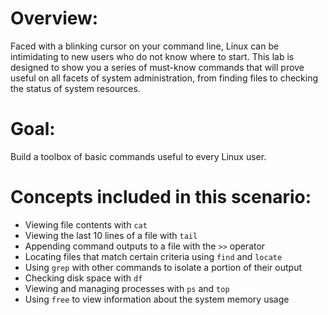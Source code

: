 # Overview:

Faced with a blinking cursor on your command line, Linux can be intimidating to
new users who do not know where to start. This lab is designed to show you a
series of must-know commands that will prove useful on all facets of system
administration, from finding files to checking the status of system resources. 

# Goal:

Build a toolbox of basic commands useful to every Linux user.

# Concepts included in this scenario:
* Viewing file contents with `cat`
* Viewing the last 10 lines of a file with `tail`
* Appending command outputs to a file with the `>>` operator
* Locating files that match certain criteria using `find` and `locate`
* Using `grep` with other commands to isolate a portion of their output
* Checking disk space with `df`
* Viewing and managing processes with `ps` and `top`
* Using `free` to view information about the system memory usage
